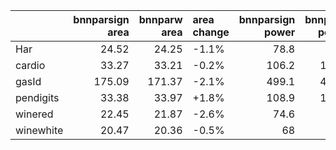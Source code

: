 |           |   bnnparsign area |   bnnparw area | area change   |   bnnparsign power |   bnnparw power | power change   |
|:----------|------------------:|---------------:|:--------------|-------------------:|----------------:|:---------------|
| Har       |             24.52 |          24.25 | -1.1%         |               78.8 |            77.6 | -1.5%          |
| cardio    |             33.27 |          33.21 | -0.2%         |              106.2 |           105.4 | -0.8%          |
| gasId     |            175.09 |         171.37 | -2.1%         |              499.1 |           486.9 | -2.4%          |
| pendigits |             33.38 |          33.97 | +1.8%         |              108.9 |           109.6 | +0.6%          |
| winered   |             22.45 |          21.87 | -2.6%         |               74.6 |            72.3 | -3.1%          |
| winewhite |             20.47 |          20.36 | -0.5%         |               68   |            66.7 | -1.9%          |